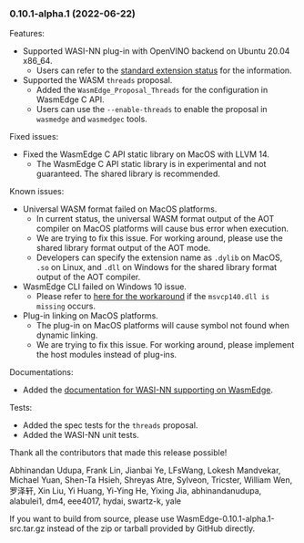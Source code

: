 ### 0.10.1-alpha.1 (2022-06-22)

Features:

* Supported WASI-NN plug-in with OpenVINO backend on Ubuntu 20.04 x86_64.
  * Users can refer to the [standard extension status](https://wasmedge.org/book/en/intro/standard.html) for the information.
* Supported the WASM `threads` proposal.
  * Added the `WasmEdge_Proposal_Threads` for the configuration in WasmEdge C API.
  * Users can use the `--enable-threads` to enable the proposal in `wasmedge` and `wasmedgec` tools.

Fixed issues:

* Fixed the WasmEdge C API static library on MacOS with LLVM 14.
  * The WasmEdge C API static library is in experimental and not guaranteed. The shared library is recommended.

Known issues:

* Universal WASM format failed on MacOS platforms.
  * In current status, the universal WASM format output of the AOT compiler on MacOS platforms will cause bus error when execution.
  * We are trying to fix this issue. For working around, please use the shared library format output of the AOT mode.
  * Developers can specify the extension name as `.dylib` on MacOS, `.so` on Linux, and `.dll` on Windows for the shared library format output of the AOT compiler.
* WasmEdge CLI failed on Windows 10 issue.
  * Please refer to [here for the workaround](https://github.com/WasmEdge/WasmEdge/issues/1559) if the `msvcp140.dll is missing` occurs.
* Plug-in linking on MacOS platforms.
  * The plug-in on MacOS platforms will cause symbol not found when dynamic linking.
  * We are trying to fix this issue. For working around, please implement the host modules instead of plug-ins.

Documentations:

* Added the [documentation for WASI-NN supporting on WasmEdge](https://wasmedge.org/book/en/dev/rust/wasinn.html).

Tests:

* Added the spec tests for the `threads` proposal.
* Added the WASI-NN unit tests.

Thank all the contributors that made this release possible!

Abhinandan Udupa, Frank Lin, Jianbai Ye, LFsWang, Lokesh Mandvekar, Michael Yuan, Shen-Ta Hsieh, Shreyas Atre, Sylveon, Tricster, William Wen, 罗泽轩, Xin Liu, Yi Huang, Yi-Ying He, Yixing Jia, abhinandanudupa, alabulei1, dm4, eee4017, hydai, swartz-k, yale

If you want to build from source, please use WasmEdge-0.10.1-alpha.1-src.tar.gz instead of the zip or tarball provided by GitHub directly.
